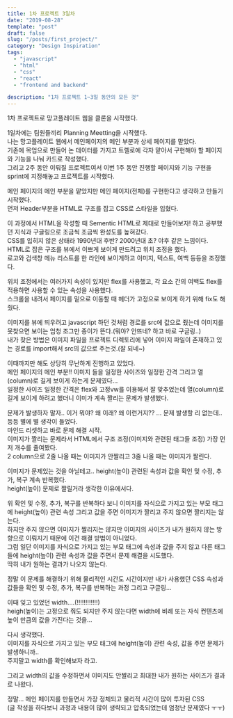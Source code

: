 ```yaml
---
title: 1차 프로젝트 3일차
date: "2019-08-28"
template: "post"
draft: false
slug: "/posts/first_project/"
category: "Design Inspiration"
tags:
  - "javascript"
  - "html"
  - "css"
  - "react"
  - "frontend and backend"

description: "1차 프로젝트 1~3일 동안의 모든 것"
---
```


1차 프로젝트로 망고플레이트 웹을 클론을 시작했다.

1일차에는 팀원들끼리 Planning Meetting을 시작했다.  
나는 망고플레이트 웹에서 메인페이지의 메인 부분과 상세 페이지를 맡았다.  
기존에 목업으로 만들어 논 데이터를 가지고 트렐로에 각자 맡아서 구현해야 할 페이지와 기능을 나눠 카드로 작성했다.  
그리고 2주 동안 이뤄질 프로젝트여서 이번 1주 동안 진행할 페이지와 기능 구현을 sprint에 지정해놓고 프로젝트를 시작했다.

메인 페이지의 메인 부분을 맡았지만 메인 페이지(전체)를 구현한다고 생각하고 만들기 시작했다.  
먼저 Header부분을 HTML로 구조를 잡고 CSS로 스타일을 입혔다.

이 과정에서 HTML을 작성할 때 Sementic HTML로 제대로 만들어보자! 하고 공부했던 지식과 구글링으로 조금씩 조금씩 완성도를 높혀갔다.  
CSS를 입히지 않은 상태라 1990년대 후반? 2000년대 초? 야후 같은 느낌이다.  
HTML로 잡은 구조를 뷰에서 이쁘게 보이게 만드려고 위치 조정을 했다.  
로고와 검색창 메뉴 리스트를 한 라인에 보이게하고 이미지, 텍스트, 여백 등등을 조정했다.

위치 조정에서는 여러가지 속성이 있지만 flex를 사용했고, 각 요소 간의 여백도 flex를 적용하면 사용할 수 있는 속성을 사용했다.  
스크롤을 내려서 페이지를 밑으로 이동할 때 헤더가 고정으로 보이게 하기 위해 fix도 해줬다.

이미지를 뷰에 띄우려고 javascript 하던 것처럼 경로를 src에 값으로 줬는데 이미지를 못찾으면 보이는 엄청 조그만 종이가 뜬다.(뭐야? 안뜨네? 하고 바로 구글링..)  
내가 찾은 방법은 이미지 파일을 프로젝트 디렉토리에 넣어 이미지 파일이 존재하고 있는 경로를 import해서 src의 값으로 주는것.(잘 되네~)

이때까지만 해도 상당히 무난하게 진행하고 있었다.  
메인 페이지의 메인 부분!! 이미지 들을 일정한 사이즈와 일정한 간격 그리고 열(column)로 길게 보이게 하는게 문제였다...  
일정한 사이즈 일정한 간격은 flex와 고정vw를 이용해서 잘 맞추었는데 열(column)로 길게 보이게 하려고 했더니 이미가 계속 짤리는 문제가 발생했다.

문제가 발생하자 말자.. 이거 뭐야? 왜 이래? 왜 이런거지?? ... 문제 발생할 리 없는데.. 등등 별에 별 생각이 들었다.  
마인드 리셋하고 바로 문제 해결 시작.  
이미지가 짤리는 문제라서 HTML에서 구조 조정(이미지와 관련된 태그들 조정) 가장 먼저 개수를 줄여봤다.  
2 column으로 2줄 나올 때는 이미지가 안짤리고 3줄 나올 때는 이미지가 짤린다.

이미지가 문제있는 것을 아닐테고.. height(높이) 관련된 속성과 값을 확인 및 수정, 추가, 복구 계속 반복했다.  
height(높이) 문제로 짤릴거라 생각한 이유에서다.

위 확인 및 수정, 추가, 복구를 반복하다 보니 이미지를 자식으로 가지고 있는 부모 태그에 height(높이) 관련 속성 그리고 값을 주면 이미지가 짤리고 주지 않으면 짤리지는 않는다.  
하지만 주지 않으면 이미지가 짤리지는 않지만 이미지의 사이즈가 내가 원하지 않는 방향으로 이뤄지기 때문에 이건 해결 방법이 아니었다.  
그럼 일단 이미지를 자식으로 가지고 있는 부모 태그에 속성과 값을 주지 않고 다른 태그들에 height(높이) 관련 속성과 값을 주면서 문제 해결을 시도했다.  
딱히 내가 원하는 결과가 나오지 않는다.

정말 이 문제를 해결하기 위해 물리적인 시간도 시간이지만 내가 사용했던 CSS 속성과 값들을 확인 및 수정, 추가, 복구를 반복하는 과정 그리고 구글링...

이때 잊고 있었던 width....(!!!!!!!!!!!!)  
heigh(높이)는 고정으로 줘도 되지만 주지 않는다면 width에 비례 또는 자식 컨텐츠에 높이 만큼의 값을 가진다는 것을...

다시 생각했다.  
이미지를 자식으로 가지고 있는 부모 태그에 height(높이) 관련 속성, 값을 주면 문제가 발생하니까..  
주지말고 width를 확인해보자 라고.

그리고 width의 값을 수정하면서 이미지도 안짤리고 최대한 내가 원하는 사이즈가 결과로 나왔다.

정말... 메인 페이지를 만들면서 가장 정체되고 물리적 시간이 많이 투자된 CSS  
(글 작성을 하다보니 과정과 내용이 많이 생략되고 압축되었는데 엄청난 문제였다 ㅜㅜ)
